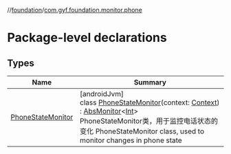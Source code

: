 //[foundation](../../index.md)/[com.gyf.foundation.monitor.phone](index.md)

# Package-level declarations

## Types

| Name | Summary |
|---|---|
| [PhoneStateMonitor](-phone-state-monitor/index.md) | [androidJvm]<br>class [PhoneStateMonitor](-phone-state-monitor/index.md)(context: [Context](https://developer.android.com/reference/kotlin/android/content/Context.html)) : [AbsMonitor](../com.gyf.foundation.monitor/-abs-monitor/index.md)&lt;[Int](https://kotlinlang.org/api/core/kotlin-stdlib/kotlin/-int/index.html)&gt; <br>PhoneStateMonitor类，用于监控电话状态的变化 PhoneStateMonitor class, used to monitor changes in phone state |